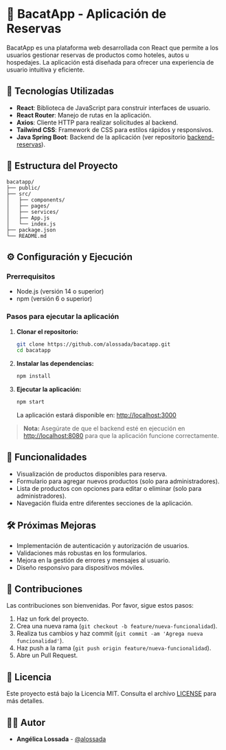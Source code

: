 
# 🏨 BacatApp - Aplicación de Reservas

BacatApp es una plataforma web desarrollada con React que permite a los usuarios gestionar reservas de productos como hoteles, autos u hospedajes. La aplicación está diseñada para ofrecer una experiencia de usuario intuitiva y eficiente.

## 🚀 Tecnologías Utilizadas

- **React**: Biblioteca de JavaScript para construir interfaces de usuario.
- **React Router**: Manejo de rutas en la aplicación.
- **Axios**: Cliente HTTP para realizar solicitudes al backend.
- **Tailwind CSS**: Framework de CSS para estilos rápidos y responsivos.
- **Java Spring Boot**: Backend de la aplicación (ver repositorio [backend-reservas](https://github.com/alossada/backend-reservas)).

## 📁 Estructura del Proyecto

```
bacatapp/
├── public/
├── src/
│   ├── components/
│   ├── pages/
│   ├── services/
│   ├── App.js
│   └── index.js
├── package.json
└── README.md
```

## ⚙️ Configuración y Ejecución

### Prerrequisitos

- Node.js (versión 14 o superior)
- npm (versión 6 o superior)

### Pasos para ejecutar la aplicación

1. **Clonar el repositorio:**

   ```bash
   git clone https://github.com/alossada/bacatapp.git
   cd bacatapp
   ```

2. **Instalar las dependencias:**

   ```bash
   npm install
   ```

3. **Ejecutar la aplicación:**

   ```bash
   npm start
   ```

   La aplicación estará disponible en: [http://localhost:3000](http://localhost:3000)

> **Nota:** Asegúrate de que el backend esté en ejecución en [http://localhost:8080](http://localhost:8080) para que la aplicación funcione correctamente.

## 📌 Funcionalidades

- Visualización de productos disponibles para reserva.
- Formulario para agregar nuevos productos (solo para administradores).
- Lista de productos con opciones para editar o eliminar (solo para administradores).
- Navegación fluida entre diferentes secciones de la aplicación.

## 🛠️ Próximas Mejoras

- Implementación de autenticación y autorización de usuarios.
- Validaciones más robustas en los formularios.
- Mejora en la gestión de errores y mensajes al usuario.
- Diseño responsivo para dispositivos móviles.

## 🤝 Contribuciones

Las contribuciones son bienvenidas. Por favor, sigue estos pasos:

1. Haz un fork del proyecto.
2. Crea una nueva rama (`git checkout -b feature/nueva-funcionalidad`).
3. Realiza tus cambios y haz commit (`git commit -am 'Agrega nueva funcionalidad'`).
4. Haz push a la rama (`git push origin feature/nueva-funcionalidad`).
5. Abre un Pull Request.

## 📄 Licencia

Este proyecto está bajo la Licencia MIT. Consulta el archivo [LICENSE](LICENSE) para más detalles.

## 👩‍💻 Autor

- **Angélica Lossada** - [@alossada](https://github.com/alossada)
